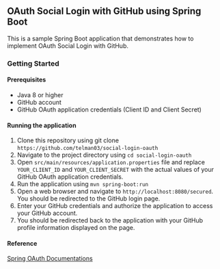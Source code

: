 ## OAuth Social Login with GitHub using Spring Boot
This is a sample Spring Boot application that demonstrates how to implement OAuth Social Login with GitHub.

### Getting Started
#### Prerequisites
- Java 8 or higher
- GitHub account
- GitHub OAuth application credentials (Client ID and Client Secret)

#### Running the application
1. Clone this repository using git clone `https://github.com/telman03/social-login-oauth`
2. Navigate to the project directory using `cd social-login-oauth`
3. Open `src/main/resources/application.properties` file and replace `YOUR_CLIENT_ID` and `YOUR_CLIENT_SECRET` with the actual values of your GitHub OAuth application credentials.
4. Run the application using `mvn spring-boot:run`
5. Open a web browser and navigate to `http://localhost:8080/secured`. You should be redirected to the GitHub login page.
6. Enter your GitHub credentials and authorize the application to access your GitHub account.
7. You should be redirected back to the application with your GitHub profile information displayed on the page.

#### Reference
[Spring OAuth Documentations](https://docs.spring.io/spring-security/reference/servlet/oauth2/index.html)
